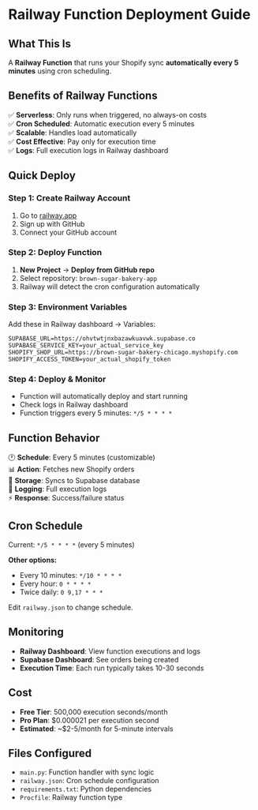 # Railway Function Deployment Guide

## What This Is

A **Railway Function** that runs your Shopify sync **automatically every 5 minutes** using cron scheduling.

## Benefits of Railway Functions

✅ **Serverless**: Only runs when triggered, no always-on costs  
✅ **Cron Scheduled**: Automatic execution every 5 minutes  
✅ **Scalable**: Handles load automatically  
✅ **Cost Effective**: Pay only for execution time  
✅ **Logs**: Full execution logs in Railway dashboard  

## Quick Deploy

### Step 1: Create Railway Account
1. Go to [railway.app](https://railway.app)
2. Sign up with GitHub
3. Connect your GitHub account

### Step 2: Deploy Function
1. **New Project** → **Deploy from GitHub repo**
2. Select repository: `brown-sugar-bakery-app`
3. Railway will detect the cron configuration automatically

### Step 3: Environment Variables
Add these in Railway dashboard → Variables:

```
SUPABASE_URL=https://ohvtwtjnxbazawkuavwk.supabase.co
SUPABASE_SERVICE_KEY=your_actual_service_key
SHOPIFY_SHOP_URL=https://brown-sugar-bakery-chicago.myshopify.com
SHOPIFY_ACCESS_TOKEN=your_actual_shopify_token
```

### Step 4: Deploy & Monitor
- Function will automatically deploy and start running
- Check logs in Railway dashboard
- Function triggers every 5 minutes: `*/5 * * * *`

## Function Behavior

🕐 **Schedule**: Every 5 minutes (customizable)  
📊 **Action**: Fetches new Shopify orders  
💾 **Storage**: Syncs to Supabase database  
📝 **Logging**: Full execution logs  
⚡ **Response**: Success/failure status  

## Cron Schedule

Current: `*/5 * * * *` (every 5 minutes)

**Other options:**
- Every 10 minutes: `*/10 * * * *`
- Every hour: `0 * * * *`
- Twice daily: `0 9,17 * * *`

Edit `railway.json` to change schedule.

## Monitoring

- **Railway Dashboard**: View function executions and logs
- **Supabase Dashboard**: See orders being created
- **Execution Time**: Each run typically takes 10-30 seconds

## Cost

- **Free Tier**: 500,000 execution seconds/month
- **Pro Plan**: $0.000021 per execution second
- **Estimated**: ~$2-5/month for 5-minute intervals

## Files Configured

- `main.py`: Function handler with sync logic
- `railway.json`: Cron schedule configuration  
- `requirements.txt`: Python dependencies
- `Procfile`: Railway function type